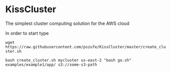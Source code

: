# KissCluster
The simplest cluster computing solution for the AWS cloud 

In order to start type

`
wget https://raw.githubusercontent.com/pszufe/KissCluster/master/create_cluster.sh
`

`
 bash create_cluster.sh mycluster us-east-2 "bash go.sh" examples/example1/app/ s3://some-s3-path
`
